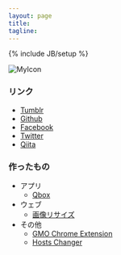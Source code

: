 ```yaml
---
layout: page
title: 
tagline: 
---
```

{% include JB/setup %}

![MyIcon](https://s.gravatar.com/avatar/a5e94e6a511b483b25138520506fbfaf?s=80 "MyIcon")

### リンク 
* [Tumblr](http://php6.tumblr.com/)
* [Github](http://github.com/srea/)
* [Facebook](https://www.facebook.com/srea.jp)
* [Twitter](http://twitter.com/6q5/)
* [Qiita](http://qiita.com/srea/)

### 作ったもの
* アプリ
    * [Qbox](./apps/qbox.html)
* ウェブ
    * [画像リサイズ](http://srea.jp/)
* その他
    * [GMO Chrome Extension](https://chrome.google.com/webstore/detail/gmo-internet-group/cnfbjifnicjikijhganebgjljkdikdgn)
    * [Hosts Changer](./HostsChanger/)
<!--
<ul class="posts">
  {% for post in site.posts %}
    <li><span>{{ post.date | date_to_string }}</span> &raquo; <a href="{{ BASE_PATH }}{{ post.url }}">{{ post.title }}</a></li>
  {% endfor %}
</ul>
-->
